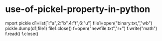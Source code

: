 # use-of-pickel-property-in-python
mport pickle
d1=list[1:"a",2:"b",4:"f",6:"u"]
file1=open("binary.txt,","wb")
pickle.dump(d1,file1)
file1.close()
f=open("newfile.txt","r+")
f.write("math")
f.read()
f.close()
